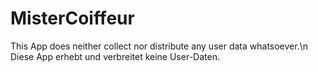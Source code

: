 # MisterCoiffeur

This App does neither collect nor distribute any user data whatsoever.\n
Diese App erhebt und verbreitet keine User-Daten. 
